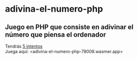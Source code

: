 # adivina-el-numero-php
## Juego en PHP que consiste en adivinar el número que piensa el ordenador
Tendrás <ins>5 intentos</ins> <br>
Juega aquí: <adivina-el-numero-php-78008.wasmer.app>
